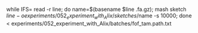 while IFS= read -r line; do name=$(basename $line .fa.gz);  mash sketch $line -o experiments/052_experiment_with_Alix/sketches/$name -s 10000; done < experiments/052_experiment_with_Alix/batches/fof_tam.path.txt